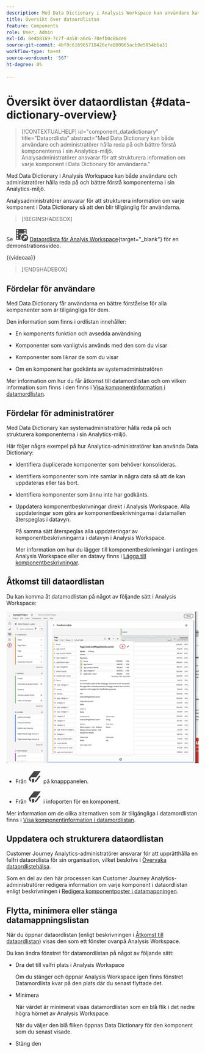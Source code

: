 ```yaml
---
description: Med Data Dictionary i Analysis Workspace kan användare katalogisera och hålla reda på de olika komponenterna i Analysis Workspace, inklusive deras avsedda användning, som är godkända, som är dubbletter osv.
title: Översikt över dataordlistan
feature: Components
role: User, Admin
exl-id: 8e4b8169-7c7f-4a58-a6c6-70efb0c86ce8
source-git-commit: 4bf8c616965718426efe880865acb0e5054b6a31
workflow-type: tm+mt
source-wordcount: '567'
ht-degree: 0%

---
```


# Översikt över dataordlistan {#data-dictionary-overview}

<!-- markdownlint-disable MD034 -->

>[!CONTEXTUALHELP]
>id="component_datadictionary"
>title="Dataordlista"
>abstract="Med Data Dictionary kan både användare och administratörer hålla reda på och bättre förstå komponenterna i sin Analytics-miljö. <br/>Analysadministratörer ansvarar för att strukturera information om varje komponent i Data Dictionary för användarna."

<!-- markdownlint-enable MD034 -->


Med Data Dictionary i Analysis Workspace kan både användare och administratörer hålla reda på och bättre förstå komponenterna i sin Analytics-miljö.

Analysadministratörer ansvarar för att strukturera information om varje komponent i Data Dictionary så att den blir tillgänglig för användarna.


>[!BEGINSHADEBOX]

Se ![VideoCheckedOut](/help/assets/icons/VideoCheckedOut.svg) [Dataordlista för Analyis Workspace](https://video.tv.adobe.com/v/3418028/?quality=12&learn=on){target="_blank"} för en demonstrationsvideo.

{{videoaa}}

>[!ENDSHADEBOX]



## Fördelar för användare

Med Data Dictionary får användarna en bättre förståelse för alla komponenter som är tillgängliga för dem.

Den information som finns i ordlistan innehåller:

* En komponents funktion och avsedda användning

* Komponenter som vanligtvis används med den som du visar

* Komponenter som liknar de som du visar

* Om en komponent har godkänts av systemadministratören

Mer information om hur du får åtkomst till datamordlistan och om vilken information som finns i den finns i [Visa komponentinformation i datamordlistan](/help/components/data-dictionary/view-data-dictionary.md).

## Fördelar för administratörer

Med Data Dictionary kan systemadministratörer hålla reda på och strukturera komponenterna i sin Analytics-miljö.

Här följer några exempel på hur Analytics-administratörer kan använda Data Dictionary:

* Identifiera duplicerade komponenter som behöver konsolideras.

* Identifiera komponenter som inte samlar in några data så att de kan uppdateras eller tas bort.

* Identifiera komponenter som ännu inte har godkänts.

* Uppdatera komponentbeskrivningar direkt i Analysis Workspace. Alla uppdateringar som görs av komponentbeskrivningarna i datamallen återspeglas i datavyn.

  På samma sätt återspeglas alla uppdateringar av komponentbeskrivningarna i datavyn i Analysis Workspace.

  Mer information om hur du lägger till komponentbeskrivningar i antingen Analysis Workspace eller en datavy finns i [Lägga till komponentbeskrivningar](/help/components/add-component-descriptions.md).

## Åtkomst till dataordlistan

Du kan komma åt datamodlistan på något av följande sätt i Analysis Workspace:

![Ikon för datamordlista i den vänstra panelen](assets/data-dictionary-access.png)

* Från ![Bokmärke](/help/assets/icons/Bookmark.svg) på knapppanelen.



* Från ![Bokmärke](/help/assets/icons/Bookmark.svg) i infoporten för en komponent.


Mer information om de olika alternativen som är tillgängliga i datamordlistan finns i [Visa komponentinformation i datamordlistan](/help/components/data-dictionary/view-data-dictionary.md).

## Uppdatera och strukturera dataordlistan

Customer Journey Analytics-administratörer ansvarar för att upprätthålla en felfri dataordlista för sin organisation, vilket beskrivs i [Övervaka dataordlistehälsa](/help/components/data-dictionary/monitor-data-dictionary-health.md).

Som en del av den här processen kan Customer Journey Analytics-administratörer redigera information om varje komponent i dataordlistan enligt beskrivningen i [Redigera komponentposter i datamappningen](/help/components/data-dictionary/edit-entries-data-dictionary.md).

## Flytta, minimera eller stänga datamappningslistan

När du öppnar dataordlistan (enligt beskrivningen i [Åtkomst till dataordlistan](#access-the-data-dictionary)) visas den som ett fönster ovanpå Analysis Workspace.

Du kan ändra fönstret för datamordlistan på något av följande sätt:

* Dra det till valfri plats i Analysis Workspace

  Om du stänger och öppnar Analysis Workspace igen finns fönstret Datamordlista kvar på den plats där du senast flyttade det. <!--True?-->

* Minimera

  När värdet är minimerat visas datamordlistan som en blå flik i det nedre högra hörnet av Analysis Workspace.

  När du väljer den blå fliken öppnas Data Dictionary för den komponent som du senast visade.

* Stäng den
